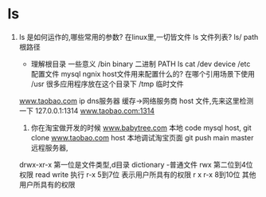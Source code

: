 # ls

1. ls 是如何运作的,哪些常用的参数?
    在linux里,一切皆文件 
    ls 文件列表? ls/  path 根路径
    - 理解根目录 一些意义
    /bin binary 二进制 PATH ls cat 
    /dev device
    /etc 配置文件 mysql ngnix
    host文件用来配置什么的? 在哪个引用场景下使用
    /usr 很多应用程序放在这个目录下
    /tmp 临时文件

    www.taobao.com ip dns服务器  缓存->网络服务商
    host 文件,先来这里检测一下
    127.0.0.1:1314 www.taobao.com:1314

    1. 你在淘宝做开发的时候
        www.babytree.com 本地 code mysql host,
        git clone www.taobao.com
        host 本地调试淘宝页面
        git push main master 远程服务器,

    drwx-xr-x
    第一位是文件类型,d目录 dictionary -普通文件
    rwx 第二位到4位 权限 read write 执行
    r-x 5到7位 表示用户所具有的权限 r x
    r-x 8到10位 其他用户所具有的权限
    